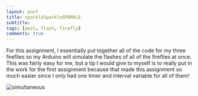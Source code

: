 ```yaml
---
layout: post
title: sparkleSparkleSPARKLE
subtitle: 
tags: [post, flash, firefly]
comments: true
---
```


For this assignment, I essentially put together all of the code for my three fireflies so my Arduino will simulate the flashes of all of the fireflies at once. This was fairly easy for me, but a tip I would give to myself is to really put in the work for the first assignment because that made this assignment so much easier since I only had one timer and interval variable for all of them!

![simultaneous](https://osun001.github.io/assets/img/IMG_6771.jpg)
